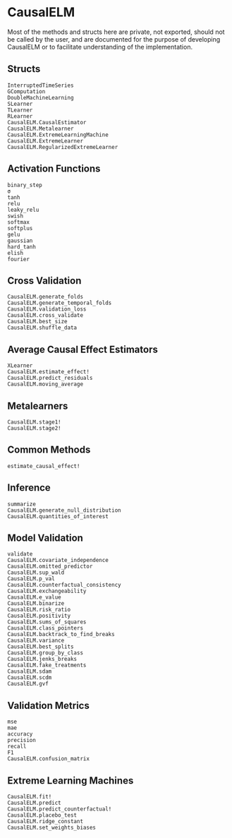 # CausalELM
Most of the methods and structs here are private, not exported, should not be called by the 
user, and are documented for the purpose of developing CausalELM or to facilitate 
understanding of the implementation.

## Structs
```@docs
InterruptedTimeSeries
GComputation
DoubleMachineLearning
SLearner
TLearner
RLearner
CausalELM.CausalEstimator
CausalELM.Metalearner
CausalELM.ExtremeLearningMachine
CausalELM.ExtremeLearner
CausalELM.RegularizedExtremeLearner
```

## Activation Functions
```@docs
binary_step
σ
tanh
relu
leaky_relu
swish
softmax
softplus
gelu
gaussian
hard_tanh
elish
fourier
```

## Cross Validation
```@docs
CausalELM.generate_folds
CausalELM.generate_temporal_folds
CausalELM.validation_loss
CausalELM.cross_validate
CausalELM.best_size
CausalELM.shuffle_data
```

## Average Causal Effect Estimators
```@docs
XLearner
CausalELM.estimate_effect!
CausalELM.predict_residuals
CausalELM.moving_average
```

## Metalearners
```@docs
CausalELM.stage1!
CausalELM.stage2!
```

## Common Methods
```@docs
estimate_causal_effect!
```

## Inference
```@docs
summarize
CausalELM.generate_null_distribution
CausalELM.quantities_of_interest
```

## Model Validation
```@docs
validate
CausalELM.covariate_independence
CausalELM.omitted_predictor
CausalELM.sup_wald
CausalELM.p_val
CausalELM.counterfactual_consistency
CausalELM.exchangeability
CausalELM.e_value
CausalELM.binarize
CausalELM.risk_ratio
CausalELM.positivity
CausalELM.sums_of_squares
CausalELM.class_pointers
CausalELM.backtrack_to_find_breaks
CausalELM.variance
CausalELM.best_splits
CausalELM.group_by_class
CausalELM.jenks_breaks
CausalELM.fake_treatments
CausalELM.sdam
CausalELM.scdm
CausalELM.gvf
```

## Validation Metrics
```@docs
mse
mae
accuracy
precision
recall
F1
CausalELM.confusion_matrix
```

## Extreme Learning Machines
```@docs
CausalELM.fit!
CausalELM.predict
CausalELM.predict_counterfactual!
CausalELM.placebo_test
CausalELM.ridge_constant
CausalELM.set_weights_biases
```
